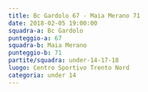 ```yaml
---
title: Bc Gardolo 67 - Maia Merano 71
date: 2018-02-05 19:00:00
squadra-a: Bc Gardolo
punteggio-a: 67
squadra-b: Maia Merano
punteggio-b: 71
partite/squadra: under-14-17-18
luogo: Centro Sportivo Trento Nord
categoria: under 14
---
```

